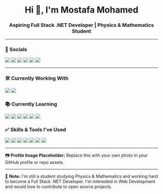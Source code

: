 <h1 align="center">Hi 👋, I'm Mostafa Mohamed</h1>
<h3 align="center">Aspiring Full Stack .NET Developer | Physics & Mathematics Student</h3>

---

### 🔗 Socials
<p align="left">
  <a href="https://github.com/mostafaM99D" target="_blank"><img src="https://img.shields.io/badge/GitHub-000?style=for-the-badge&logo=github&logoColor=white" /></a>
  <a href="https://www.linkedin.com/in/mostafa-mohammed-a248282ba/" target="_blank"><img src="https://img.shields.io/badge/LinkedIn-0077B5?style=for-the-badge&logo=linkedin&logoColor=white" /></a>
  <a href="https://x.com/MMOHAMED123654" target="_blank"><img src="https://img.shields.io/badge/X-000000?style=for-the-badge&logo=x&logoColor=white" /></a>
  <a href="https://www.instagram.com/mostafam99d/" target="_blank"><img src="https://img.shields.io/badge/Instagram-E4405F?style=for-the-badge&logo=instagram&logoColor=white" /></a>
  <a href="https://web.facebook.com/Mostafa123845Mostafa/" target="_blank"><img src="https://img.shields.io/badge/Facebook-1877F2?style=for-the-badge&logo=facebook&logoColor=white" /></a>
  <a href="mailto:mostafamohmmed513@gmail.com" target="_blank"><img src="https://img.shields.io/badge/Gmail-D14836?style=for-the-badge&logo=gmail&logoColor=white" /></a>
</p>

---

### 🛠️ Currently Working With
<p align="left">
  <img src="https://img.shields.io/badge/.NET_Framework-512BD4?style=for-the-badge&logo=dotnet&logoColor=white" />
  <img src="https://img.shields.io/badge/SQL_Server-CC2927?style=for-the-badge&logo=microsoftsqlserver&logoColor=white" />
</p>

### 📚 Currently Learning
<p align="left">
  <img src="https://img.shields.io/badge/Angular-DD0031?style=for-the-badge&logo=angular&logoColor=white" />
  <img src="https://img.shields.io/badge/HTML5-E34F26?style=for-the-badge&logo=html5&logoColor=white" />
  <img src="https://img.shields.io/badge/CSS3-1572B6?style=for-the-badge&logo=css3&logoColor=white" />
  <img src="https://img.shields.io/badge/JavaScript-F7DF1E?style=for-the-badge&logo=javascript&logoColor=black" />
  <img src="https://img.shields.io/badge/EF%20Core-6C3483?style=for-the-badge&logo=.net&logoColor=white" />
  <img src="https://img.shields.io/badge/LINQ-512BD4?style=for-the-badge&logo=dotnet&logoColor=white" />
</p>

### ✅ Skills & Tools I've Used
<p align="left">
  <img src="https://img.shields.io/badge/C++-00599C?style=for-the-badge&logo=c%2b%2b&logoColor=white" />
  <img src="https://img.shields.io/badge/CSharp-239120?style=for-the-badge&logo=csharp&logoColor=white" />
  <img src="https://img.shields.io/badge/OOP-0A66C2?style=for-the-badge&logo=codefactor&logoColor=white" />
  <img src="https://img.shields.io/badge/Windows Forms-0078D6?style=for-the-badge&logo=windows&logoColor=white" />
  <img src="https://img.shields.io/badge/Windows Services-0078D6?style=for-the-badge&logo=windows&logoColor=white" />
  <img src="https://img.shields.io/badge/REST_API-6DB33F?style=for-the-badge&logo=spring&logoColor=white" />
  <img src="https://img.shields.io/badge/SOLID_Principles-000000?style=for-the-badge&logo=codeforces&logoColor=white" />
</p>

---

📷 **Profile Image Placeholder:** Replace this with your own photo in your GitHub profile or repo assets.

---

📌 **Note:** I'm still a student studying Physics & Mathematics and working hard to become a Full Stack .NET Developer. I'm interested in Web Development and would love to contribute to open source projects.
